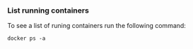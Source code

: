 ### List running containers

To see a list of runing containers run the following command:

```
docker ps -a
```
